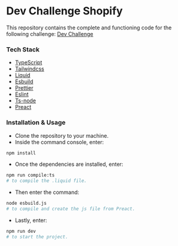 # Dev Challenge Shopify


This repository contains the complete and functioning code for the following challenge: [Dev Challenge](https://buildwithframe.notion.site/Dev-Challenge-Shopify-Theme-b2e3f058b49242109252edb5b06a21a7)


### Tech Stack

- [TypeScript](https://www.typescriptlang.org/)
- [Tailwindcss](https://tailwindcss.com/)
- [Liquid](https://shopify.dev/api/liquid)
- [Esbuild](https://esbuild.github.io/)
- [Prettier](https://prettier.io/)
- [Eslint](https://eslint.org/)
- [Ts-node](https://typestrong.org/ts-node/)
- [Preact](https://preactjs.com/)

### Installation & Usage
- Clone the repository to your machine.
- Inside the command console, enter: 
```bash
npm install
```
- Once the dependencies are installed, enter:
```bash
npm run compile:ts
# to compile the .liquid file.
```
- Then enter the command: 
```bash
node esbuild.js
# to compile and create the js file from Preact.
```
- Lastly, enter: 
```bash
npm run dev
# to start the project.
```
